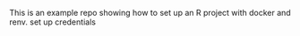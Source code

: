 This is an example repo showing how to set up an R project with docker and renv. set up credentials
